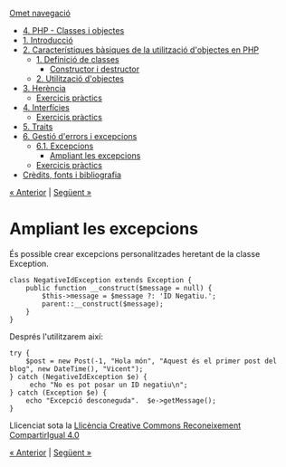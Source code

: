 <div id="content">

[Omet navegació](#main)

<div id="emptyHeader" class="section">

</div>

  - [4. PHP - Classes i objectes](index.html)
  - [1. Introducció](1_introducci.html)
  - [2. Característiques bàsiques de la utilització d'objectes en
    PHP](2_caracterstiques_bsiques_de_la_utilitzaci_dobjectes_en_php.html)
      - [1. Definició de classes](1_definici_de_classes.html)
          - [Constructor i destructor](constructor_i_destructor.html)
      - [2. Utilització d'objectes](2_utilitzaci_dobjectes.html)
  - [3. Herència](3_herncia.html)
      - [Exercicis pràctics](exercicis_prctics.html)
  - [4. Interfícies](4_interfcies.html)
      - [Exercicis pràctics](exercicis_prctics0.html)
  - [5. Traits](5_traits.html)
  - [6. Gestió d'errors i excepcions](6_gesti_derrors_i_excepcions.html)
      - [6.1. Excepcions](61_excepcions.html)
          - <span id="active">[Ampliant les
            excepcions](ampliant_les_excepcions.html)</span>
      - [Exercicis pràctics](exercicis_prctics1.html)
  - [Crèdits, fonts i bibliografia](crdits_fonts_i_bibliografia.html)

<div id="topPagination">

[<span><span>« </span>Anterior</span>](61_excepcions.html)
<span class="sep">| </span>[<span>Següent<span>
»</span></span>](exercicis_prctics1.html)

</div>

<div id="main-wrapper">

<div id="main" class="section">

# Ampliant les excepcions

<div class="iDevice emphasis0">

<div id="ta23_85" class="block iDevice_content">

És possible crear excepcions personalitzades heretant de la classe
Exception.

<div class="highlighted-code language-php">

<div>

    class NegativeIdException extends Exception {
        public function __construct($message = null) {
            $this->message = $message ?: 'ID Negatiu.';
            parent::__construct($message);
        }
    }

</div>

</div>

Després l'utilitzarem així:

<div class="highlighted-code language-php">

<div>

    try {
        $post = new Post(-1, "Hola món", "Aquest és el primer post del blog", new DateTime(), "Vicent");
    } catch (NegativeIdException $e) {
         echo "No es pot posar un ID negatiu\n";
    } catch (Exception $e) {
        echo "Excepció desconeguda".  $e->getMessage();
    }

</div>

</div>

</div>

</div>

<div id="packageLicense" class="cc cc-by-sa">

<span>Llicenciat sota la </span> [Llicència Creative Commons
Reconeixement
CompartirIgual 4.0](http://creativecommons.org/licenses/by-sa/4.0/)

</div>

</div>

</div>

<div id="bottomPagination">

[<span><span>« </span>Anterior</span>](61_excepcions.html)
<span class="sep">| </span>[<span>Següent<span>
»</span></span>](exercicis_prctics1.html)

</div>

</div>
